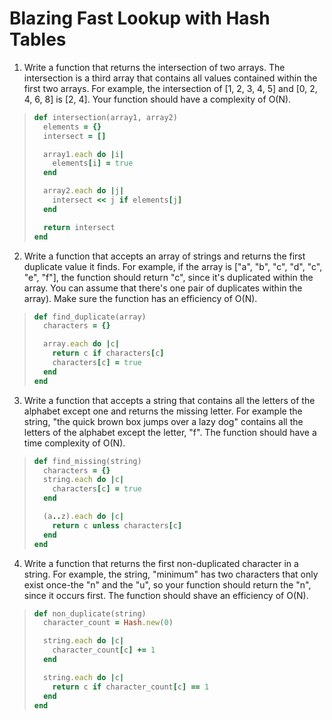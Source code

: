 # Blazing Fast Lookup with Hash Tables

1. Write a function that returns the intersection of two arrays. The intersection is a third array that contains all values contained within the first two arrays. For example, the intersection of [1, 2, 3, 4, 5] and [0, 2, 4, 6, 8] is [2, 4]. Your function should have a complexity of O(N).
> ``` ruby
> def intersection(array1, array2)
>   elements = {}
>   intersect = []
>
>   array1.each do |i|
>     elements[i] = true
>   end
>
>   array2.each do |j|
>     intersect << j if elements[j]
>   end
>
>   return intersect
> end
> ```


2. Write a function that accepts an array of strings and returns the first duplicate value it finds. For example, if the array is ["a", "b", "c", "d", "c", "e", "f"], the function should return "c", since it's duplicated within the array. You can assume that there's one pair of duplicates within the array). Make sure the function has an efficiency of O(N).
> ``` ruby
> def find_duplicate(array)
>   characters = {}
>
>   array.each do |c|
>     return c if characters[c]
>     characters[c] = true
>   end
> end
> ```


3. Write a function that accepts a string that contains all the letters of the alphabet except one and returns the missing letter. For example the string, "the quick brown box jumps over a lazy dog" contains all the letters of the alphabet except the letter, "f". The function should have a time complexity of O(N).
> ``` ruby
> def find_missing(string)
>   characters = {}
>   string.each do |c|
>     characters[c] = true
>   end
>
>   (a..z).each do |c|
>     return c unless characters[c]
>   end
> end
> ```


4. Write a function that returns the first non-duplicated character in a string. For example, the string, "minimum" has two characters that only exist once-the "n" and the "u", so your function should return the "n", since it occurs first. The function should shave an efficiency of O(N).
> ``` ruby
> def non_duplicate(string)
>   character_count = Hash.new(0)
>
>   string.each do |c|
>     character_count[c] += 1
>   end
>
>   string.each do |c|
>     return c if character_count[c] == 1
>   end
> end
> ```
